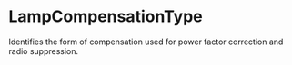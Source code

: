 LampCompensationType
====================

Identifies the form of compensation used for power factor correction and radio suppression.
